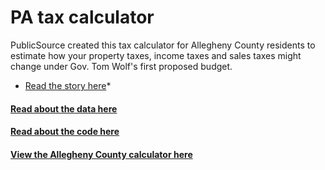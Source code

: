 # PA tax calculator
PublicSource created this tax calculator for Allegheny County residents to estimate how your property taxes, income taxes and sales taxes might change under Gov. Tom Wolf's first proposed budget.

* [Read the story here](http://publicsource.org/investigations/tax-calculator-how-gov-wolfs-budget-would-affect-you-allegheny-county#.VSfaPpRPLek)*

#### [Read about the data here](https://github.com/akanik/pa-tax-calculator/blob/master/about-the-data.md)

#### [Read about the code here](https://github.com/akanik/pa-tax-calculator/blob/master/about-the-code.md)

#### [View the Allegheny County calculator here](http://54.173.122.255/taxcalc/index.html?)
